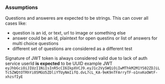 ### Assumptions
Questions and answeres are expected to be strings. This can cover all cases like:
* question is an id, or text, url to image or something else
* answer could be an id, plaintext for open questins or list of answers for multi choice questions
* different set of questions are considered as a different test

Signature of JWT token is always considered valid due to lack of auth service
userId **is expected** to be UUID
example JWT `eyJhbGciOiJIUzI1NiIsInR5cCI6IkpXVCJ9.eyJ1c2VySWQiOiIwMThkM2M1YS02ZDJiLTc5ZWQtOTRhYi05MGU5ZDliYTUyNmIifQ.dvL7cL_KA-9eK9nTFArryTF-o1nxKoOWtF-xhzsfIyE`
